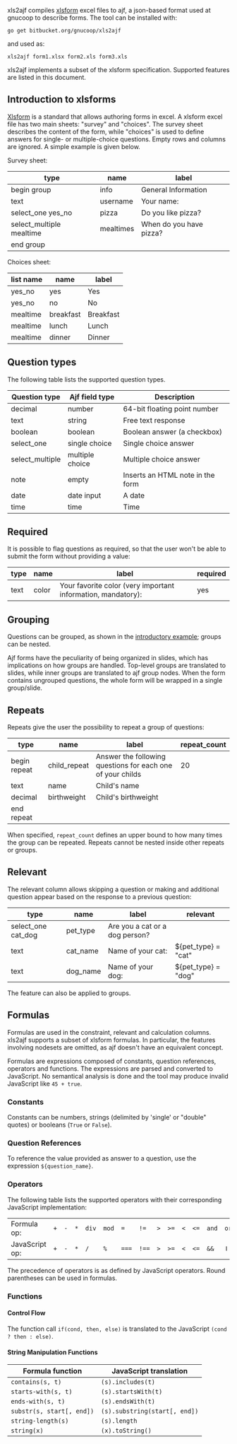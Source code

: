 xls2ajf compiles [xlsform](http://xlsform.org/en/) excel files to ajf, a json-based format used at gnucoop to describe forms.
The tool can be installed with:

```go get bitbucket.org/gnucoop/xls2ajf```

and used as:

```xls2ajf form1.xlsx form2.xls form3.xls```

xls2ajf implements a subset of the xlsform specification.
Supported features are listed in this document.

## Introduction to xlsforms

[Xlsform](http://xlsform.org/en/) is a standard that allows authoring forms in excel.
A xlsform excel file has two main sheets: "survey" and "choices".
The survey sheet describes the content of the form, while "choices" is used to define answers for single- or multiple-choice questions.
Empty rows and columns are ignored.
A simple example is given below.

Survey sheet:

|type                     |name       |label      |
|-------------------------|-----------|-----------|
|begin group              |info       |General Information |
|text                     |username   |Your name: |
|select_one yes_no        |pizza      |Do you like pizza? |
|select_multiple mealtime |mealtimes  |When do you have pizza? |
|end group                |           |           |

Choices sheet:

|list name |name      |label     |
|----------|----------|----------|
|yes_no    |yes       |Yes       |
|yes_no    |no        |No        |
|mealtime  |breakfast |Breakfast |
|mealtime  |lunch     |Lunch     |
|mealtime  |dinner    |Dinner    |

## Question types

The following table lists the supported question types.

|Question type   |Ajf field type  |Description     |
|----------------|----------------|----------------|
|decimal         |number          |64-bit floating point number |
|text            |string          |Free text response |
|boolean         |boolean         |Boolean answer (a checkbox) |
|select_one      |single choice   |Single choice answer |
|select_multiple |multiple choice |Multiple choice answer |
|note            |empty           |Inserts an HTML note in the form |
|date            |date input      |A date          |
|time            |time            |Time            |

## Required

It is possible to flag questions as required, so that the user won't be able to submit the form without providing a value:

|type      |name      |label     |required  |
|----------|----------|----------|----------|
|text      |color     |Your favorite color (very important information, mandatory): |yes |

## Grouping

Questions can be grouped, as shown in the [introductory example](#markdown-header-introduction-to-xlsforms); groups can be nested.

Ajf forms have the peculiarity of being organized in slides, which has implications on how groups are handled.
Top-level groups are translated to slides, while inner groups are translated to ajf group nodes.
When the form contains ungrouped questions, the whole form will be wrapped in a single group/slide.

## Repeats

Repeats give the user the possibility to repeat a group of questions:

|type         |name         |label        |repeat_count |
|-------------|-------------|-------------|-------------|
|begin repeat |child_repeat |Answer the following questions for each one of your childs |20 |
|text         |name         |Child's name |             |
|decimal      |birthweight  |Child's birthweight |      |
|end repeat   |             |             |             |

When specified, `repeat_count` defines an upper bound to how many times the group can be repeated.
Repeats cannot be nested inside other repeats or groups.

## Relevant

The relevant column allows skipping a question or making and additional question appear based on the response to a previous question:

|type               |name      |label             |relevant            |
|-------------------|----------|------------------|--------------------|
|select_one cat_dog |pet_type  |Are you a cat or a dog person? |       |
|text               |cat_name  |Name of your cat: |${pet_type} = "cat" |
|text               |dog_name  |Name of your dog: |${pet_type} = "dog" |

The feature can also be applied to groups.

## Formulas

Formulas are used in the constraint, relevant and calculation columns.
xls2ajf supports a subset of xlsform formulas.
In particular, the features involving nodesets are omitted, as ajf doesn't have an equivalent concept.

Formulas are expressions composed of constants, question references, operators and functions.
The expressions are parsed and converted to JavaScript.
No semantical analysis is done and the tool may produce invalid JavaScript like `45 + true`.

### Constants

Constants can be numbers, strings (delimited by 'single' or "double" quotes) or booleans (`True` or `False`).

### Question References

To reference the value provided as answer to a question, use the expression `${question_name}`.

### Operators

The following table lists the supported operators with their corresponding JavaScript implementation:

|                |   |   |   |     |     |     |     |   |    |   |    |     |    |
|----------------|---|---|---|-----|-----|-----|-----|---|----|---|----|-----|----|
| Formula op:    |`+`|`-`|`*`|`div`|`mod`|`=`  |`!=` |`>`|`>=`|`<`|`<=`|`and`|`or`|
| JavaScript op: |`+`|`-`|`*`|`/`  |`%`  |`===`|`!==`|`>`|`>=`|`<`|`<=`|`&&` |`ǀǀ`|

The precedence of operators is as defined by JavaScript operators.
Round parentheses can be used in formulas.

### Functions

#### Control Flow

The function call `if(cond, then, else)` is translated to the JavaScript `(cond ? then : else)`.

#### String Manipulation Functions

| Formula function        | JavaScript translation |
|-------------------------|------------------------|
|`contains(s, t)`         |`(s).includes(t)`       |
|`starts-with(s, t)`      |`(s).startsWith(t)`     |
|`ends-with(s, t)`        |`(s).endsWith(t)`       |
|`substr(s, start[, end])`|`(s).substring(start[, end])`|
|`string-length(s)`       |`(s).length`            |
|`string(x)`              |`(x).toString()`        |
